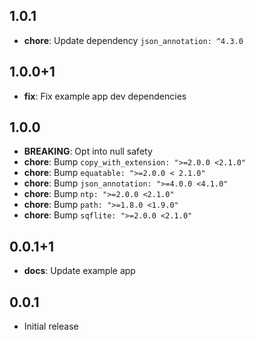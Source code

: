 ## 1.0.1

* **chore**: Update dependency `json_annotation: ^4.3.0`

## 1.0.0+1

* **fix**: Fix example app dev dependencies

## 1.0.0

* **BREAKING**: Opt into null safety
* **chore**: Bump `copy_with_extension: ">=2.0.0 <2.1.0"`
* **chore**: Bump `equatable: ">=2.0.0 < 2.1.0"`
* **chore**: Bump `json_annotation: ">=4.0.0 <4.1.0"`
* **chore**: Bump `ntp: ">=2.0.0 <2.1.0"`
* **chore**: Bump `path: ">=1.8.0 <1.9.0"`
* **chore**: Bump `sqflite: ">=2.0.0 <2.1.0"`

## 0.0.1+1

* **docs**: Update example app

## 0.0.1

* Initial release
